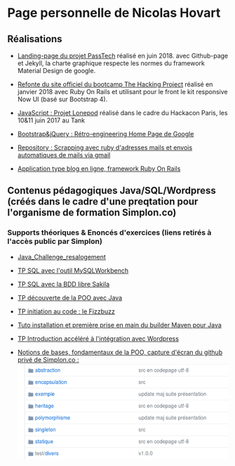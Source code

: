 # Page personnelle de Nicolas Hovart

## Réalisations

* [Landing-page du projet PassTech](https://www.passtech.io/) réalisé en juin 2018. avec Github-page et Jekyll, la charte graphique respecte les normes du framework Material Design de google.

* [Refonte du site officiel du bootcamp The Hacking Project](https://www.thehackingproject.org/) réalisé en janvier 2018 avec Ruby On Rails et utilisant pour le front le kit responsive Now UI (basé sur Bootstrap 4).

* [JavaScript : Projet Lonepod](https://NicolasHov.github.io/lonepod/#svg) réalisé dans le cadre du Hackacon Paris, les 10&11 juin 2017 au Tank

* [Bootstrap&jQuery : Rétro-engineering Home Page de Google](https://github.com/NicolasHov/home_page_google)

* [Repository : Scrapping avec ruby d'adresses mails et envois automatiques de mails via gmail](https://github.com/NicolasHov/THPsemaine2/tree/master/Scrapping)
 
 * [Application type blog en ligne, framework Ruby On Rails](https://stormy-taiga-63662.herokuapp.com/moussaillons/1)
<!--* (Projet de création d'une application Web Java avec Spring Boot et Hibernate (techno front à déterminer)...) -->
<!--* (Création d'une interface ReactJS pour l'application Web Java -->
<!--Selon progression :-->
<!--* Création d'une page web de ressources HTML/CSS en ReactJS-->

## Contenus pédagogiques Java/SQL/Wordpress (créés dans le cadre d'une preqtation pour l'organisme de formation Simplon.co)

### Supports théoriques & Enoncés d'exercices (liens retirés à l'accès public par Simplon)

* [Java_Challenge_resalogement](https://github.com/NicolasHov/Java_Challenge_resalogement)
  
* [TP SQL avec l'outil MySQLWorkbench](https://github.com/NicolasHov/SQL-TP-MySQLWorkbench)

* [TP SQL avec la BDD libre Sakila](https://github.com/NicolasHov/SQL-TP-Sakila)

* [TP découverte de la POO avec Java](https://github.com/NicolasHov/catch-them-all)

* [TP initiation au code : le Fizzbuzz](https://github.com/NicolasHov/java-fizzbuzz)

* [Tuto installation et première prise en main du builder Maven pour Java](https://github.com/NicolasHov/Java-tuto-Maven)

* [TP Introduction accéléré à l'intégration avec Wordpress](https://github.com/NicolasHov/wordpress-TP)

* [Notions de bases, fondamentaux de la POO, capture d'écran du github privé de Simplon.co :](https://github.com/simplonco/java-initiation)
  ![Capture d'écran](java-initiation.png) 
